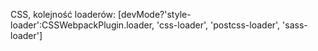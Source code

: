 CSS, kolejność loaderów:
[devMode?'style-loader':CSSWebpackPlugin.loader, 'css-loader', 'postcss-loader', 'sass-loader']